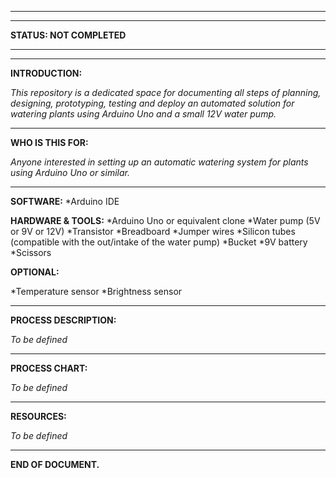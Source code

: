 __________________________________________________________________________________________________________
__________________________________________________________________________________________________________
**STATUS: NOT COMPLETED**
__________________________________________________________________________________________________________
__________________________________________________________________________________________________________

**INTRODUCTION:**

*This repository is a dedicated space for documenting all steps of planning, designing, prototyping, testing and deploy an automated solution for watering plants using Arduino Uno and a small 12V water pump.*

__________________________________________________________________________________________________________

**WHO IS THIS FOR:**

*Anyone interested in setting up an automatic watering system for plants using Arduino Uno or similar.*

__________________________________________________________________________________________________________

**SOFTWARE:**
*Arduino IDE

**HARDWARE & TOOLS:**
*Arduino Uno or equivalent clone
*Water pump (5V or 9V or 12V)
*Transistor
*Breadboard
*Jumper wires
*Silicon tubes (compatible with the out/intake of the water pump)
*Bucket
*9V battery
*Scissors

**OPTIONAL:**

*Temperature sensor
*Brightness sensor

__________________________________________________________________________________________________________

**PROCESS DESCRIPTION:**

*To be defined*

__________________________________________________________________________________________________________

**PROCESS CHART:**

*To be defined*

__________________________________________________________________________________________________________

**RESOURCES:**

*To be defined*

__________________________________________________________________________________________________________

**END OF DOCUMENT.**
